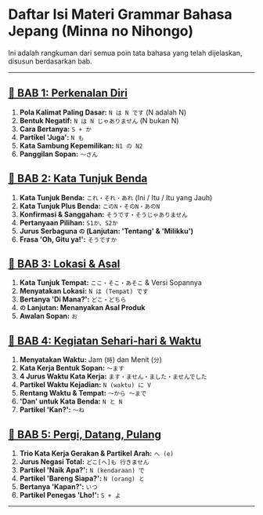 # Daftar Isi Materi Grammar Bahasa Jepang (Minna no Nihongo)

Ini adalah rangkuman dari semua poin tata bahasa yang telah dijelaskan, disusun berdasarkan bab.

---

## [📖 BAB 1: Perkenalan Diri](BAB%201)

1.  **Pola Kalimat Paling Dasar:** `N は N です` (N adalah N)
2.  **Bentuk Negatif:** `N は N じゃありません` (N bukan N)
3.  **Cara Bertanya:** `S + か`
4.  **Partikel 'Juga':** `N も`
5.  **Kata Sambung Kepemilikan:** `N1 の N2`
6.  **Panggilan Sopan:** `〜さん`

## [📖 BAB 2: Kata Tunjuk Benda](BAB%202)

1.  **Kata Tunjuk Benda:** `これ・それ・あれ` (Ini / Itu / Itu yang Jauh)
2.  **Kata Tunjuk Plus Benda:** `このN・そのN・あのN`
3.  **Konfirmasi & Sanggahan:** `そうです・そうじゃありません`
4.  **Pertanyaan Pilihan:** `S1か、S2か`
5.  **Jurus Serbaguna `の` (Lanjutan: 'Tentang' & 'Milikku')**
6.  **Frasa 'Oh, Gitu ya!':** `そうですか`

## [📖 BAB 3: Lokasi & Asal](BAB%203)

1.  **Kata Tunjuk Tempat:** `ここ・そこ・あそこ` & Versi Sopannya
2.  **Menyatakan Lokasi:** `N は (Tempat) です`
3.  **Bertanya 'Di Mana?':** `どこ・どちら`
4.  **`の` Lanjutan: Menanyakan Asal Produk**
5.  **Awalan Sopan:** `お`

## [📖 BAB 4: Kegiatan Sehari-hari & Waktu](BAB%204)

1.  **Menyatakan Waktu:** Jam (`時`) dan Menit (`分`)
2.  **Kata Kerja Bentuk Sopan:** `〜ます`
3.  **4 Jurus Waktu Kata Kerja:** `ます・ません・ました・ませんでした`
4.  **Partikel Waktu Kejadian:** `N (waktu) に V`
5.  **Rentang Waktu & Tempat:** `〜から 〜まで`
6.  **'Dan' untuk Kata Benda:** `N と N`
7.  **Partikel 'Kan?':** `〜ね`

## [📖 BAB 5: Pergi, Datang, Pulang](BAB%205)

1.  **Trio Kata Kerja Gerakan & Partikel Arah:** `へ (e)`
2.  **Jurus Negasi Total:** `どこ[へ]も 行きません`
3.  **Partikel 'Naik Apa?':** `N (kendaraan) で`
4.  **Partikel 'Bareng Siapa?':** `N (orang) と`
5.  **Bertanya 'Kapan?':** `いつ`
6.  **Partikel Penegas 'Lho!':** `S + よ`

---
